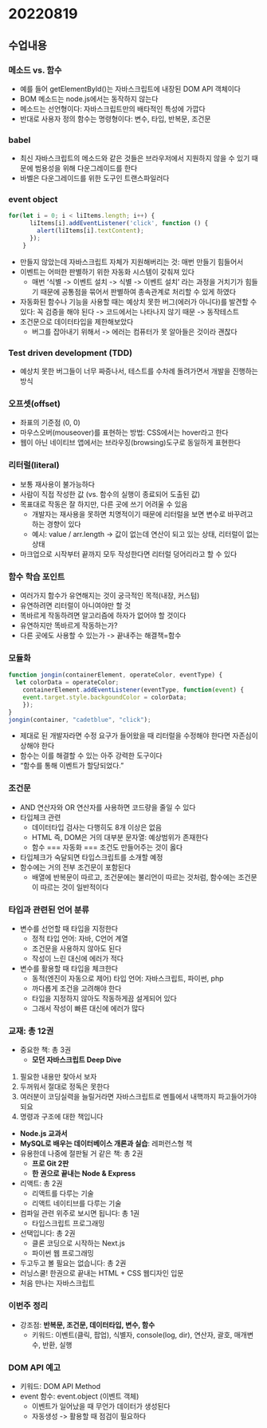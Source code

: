 # 20220819

## 수업내용

### 메소드 vs. 함수

- 예를 들어 getElementById()는 자바스크립트에 내장된 DOM API 객체이다
- BOM 메소드는 node.js에서는 동작하지 않는다
- 메소드는 선언형이다: 자바스크립트만의 배타적인 특성에 가깝다
- 반대로 사용자 정의 함수는 명령형이다: 변수, 타입, 반복문, 조건문

### babel

- 최신 자바스크립트의 메소드와 같은 것들은 브라우저에서 지원하지 않을 수 있기 때문에 범용성을 위해 다운그레이드를 한다
- 바벨은 다운그레이드를 위한 도구인 트랜스파일러다

### event object
```javascript
for(let i = 0; i < liItems.length; i++) {
      liItems[i].addEventListener('click', function () {
        alert(liItems[i].textContent);
      });
    }
```
- 만들지 않았는데 자바스크립트 자체가 지원해버리는 것: 매번 만들기 힘들어서
- 이벤트는 어떠한 판별하기 위한 자동화 시스템이 갖춰져 있다
    - 매번 ‘식별 -> 이벤트 설치 -> 식별 -> 이벤트 설치’ 라는 과정을 거치기가 힘들기 때문에 공통점을 묶어서 판별하여 종속관계로 처리할 수 있게 하였다
- 자동화된 함수나 기능을 사용할 때는 예상치 못한 버그(에러가 아니다)를 발견할 수 있다: 꼭 검증을 해야 된다 -> 코드에서는 나타나지 않기 때문 -> 동작테스트
- 조건문으로 데이터타입을 제한해보았다
    - 버그를 잡아내기 위해서 -> 에러는 컴퓨터가 못 알아들은 것이라 괜찮다

### Test driven development (TDD)

- 예상치 못한 버그들이 너무 짜증나서, 테스트를 수차례 돌려가면서 개발을 진행하는 방식

### 오프셋(offset)

- 좌표의 기준점 (0, 0)
- 마우스오버(mouseover)를 표현하는 방법: CSS에서는 hover라고 한다
- 웹이 아닌 네이티브 앱에서는 브라우징(browsing)도구로 동일하게 표현한다

### **리터럴**(literal)

- 보통 재사용이 불가능하다
- 사람이 직접 작성한 값 (vs. 함수의 실행이 종료되어 도출된 값)
- 목표대로 작동은 잘 하지만, 다른 곳에 쓰기 어려울 수 있음
    - 개발자는 재사용을 못하면 치명적이기 때문에 리터럴을 보면 변수로 바꾸려고 하는 경향이 있다
    - 예시: value / arr.length -> 값이 없는데 연산이 되고 있는 상태, 리터럴이 없는 상태
- 마크업으로 시작부터 끝까지 모두 작성한다면 리터럴 덩어리라고 할 수 있다

### 함수 학습 포인트

- 여러가지 함수가 유연해지는 것이 궁극적인 목적(내장, 커스텀)
- 유연하려면 리터럴이 아니여야만 할 것
- 똑바르게 작동하려면 알고리즘에 하자가 없어야 할 것이다
- 유연하지만 똑바르게 작동하는가?
- 다른 곳에도 사용할 수 있는가 -> 끝내주는 해결책=함수

### 모듈화
```javascript
function jongin(containerElement, operateColor, eventType) {
  let colorData = operateColor;
    containerElement.addEventListener(eventType, function(event) {
    event.target.style.backgoundColor = colorData;
    });
}
jongin(container, "cadetblue", "click");
```
- 제대로 된 개발자라면 수정 요구가 들어왔을 때 리터럴을 수정해야 한다면 자존심이 상해야 한다
- 함수는 이를 해결할 수 있는 아주 강력한 도구이다
- “함수를 통해 이벤트가 할당되었다.”

### 조건문

- AND 연산자와 OR 연산자를 사용하면 코드량을 줄일 수 있다
- 타입체크 관련
    - 데이터타입 검사는 다행히도 8개 이상은 없음
    - HTML 즉, DOM은 거의 대부분 문자열: 예상범위가 존재한다
    - 함수 === 자동화 === 조건도 만들어주는 것이 옳다
- 타입체크가 숙달되면 타입스크립트를 소개할 예정
- 함수에는 거의 전부 조건문이 포함된다
    - 배열에 반복문이 따르고, 조건문에는 불리언이 따르는 것처럼, 함수에는 조건문이 따르는 것이 일반적이다

### 타입과 관련된 언어 분류

- 변수를 선언할 때 타입을 지정한다
    - 정적 타입 언어: 자바, C언어 계열
    - 조건문을 사용하지 않아도 된다
    - 작성이 느린 대신에 에러가 적다
- 변수를 활용할 때 타입을 체크한다
    - 동적(엔진이 자동으로 제어) 타입 언어: 자바스크립트, 파이썬, php
    - 까다롭게 조건을 고려해야 한다
    - 타입을 지정하지 않아도 작동하게끔 설게되어 있다
    - 그래서 작성이 빠른 대신에 에러가 많다

### 교재: 총 12권

- 중요한 책: 총 3권
    - **모던 자바스크립트 Deep Dive**
1. 필요한 내용만 찾아서 보자
2. 두꺼워서 절대로 정독은 못한다
3. 여러분이 코딩실력을 늘릴거라면 자바스크립트로 멘틀에서 내핵까지 파고들어가야되요
4. 명령과 구조에 대한 책입니다
- **Node.js 교과서**
- **MySQL로 배우는 데이터베이스 개론과 실습**: 레퍼런스형 책
- 유용한데 나중에 절판될 거 같은 책: 총 2권
    - **프로 Git 2판**
    - **한 권으로 끝내는 Node & Express**
- 리액트: 총 2권
    - 리액트를 다루는 기술
    - 리액트 네이티브를 다루는 기술
- 컴파일 관련 위주로 보시면 됩니다: 총 1권
    - 타입스크립트 프로그래밍
- 선택입니다: 총 2권
    - 클론 코딩으로 시작하는 Next.js
    - 파이썬 웹 프로그래밍
- 두고두고 볼 필요는 없습니다: 총 2권
- 러닝스쿨! 한권으로 끝내는 HTML + CSS 웹디자인 입문
- 처음 만나는 자바스크립트

### 이번주 정리

- 강조점: **반복문, 조건문, 데이터타입, 변수, 함수**
    - 키워드: 이벤트(클릭, 팝업), 식별자, console(log, dir), 연산자, 괄호, 매개변수, 반환, 실행

### DOM API 예고

- 키워드: DOM API Method
- event 함수: event.object (이벤트 객체)
    - 이벤트가 일어났을 때 무언가 데이터가 생성된다
    - 자동생성 -> 활용할 때 점검이 필요하다